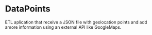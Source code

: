 # DataPoints

ETL aplication that receive a JSON file with geolocation points and add amore information using an external API like GoogleMaps.

